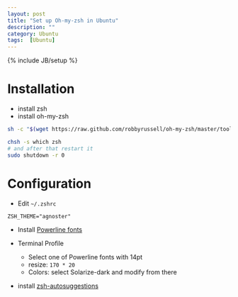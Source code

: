 ```yaml
---
layout: post
title: "Set up Oh-my-zsh in Ubuntu"
description: ""
category: Ubuntu
tags:  [Ubuntu]
---
```

{% include JB/setup %}

# Installation

+ install zsh
+ install oh-my-zsh

```bash
sh -c "$(wget https://raw.github.com/robbyrussell/oh-my-zsh/master/tools/install.sh -O -)"

chsh -s which zsh
# and after that restart it
sudo shutdown -r 0

```

# Configuration

+ Edit `~/.zshrc`

```
ZSH_THEME="agnoster"
```

+ Install [Powerline fonts](https://github.com/powerline/fonts)

+ Terminal Profile
    - Select one of Powerline fonts with 14pt
    - resize: `170 * 20`
    - Colors: select Solarize-dark and modify from there

+ install [zsh-autosuggestions](https://github.com/zsh-users/zsh-autosuggestions)
